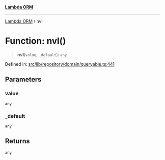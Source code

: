 [**Lambda ORM**](../README.md)

***

[Lambda ORM](../README.md) / nvl

# Function: nvl()

> **nvl**(`value`, `_default`): `any`

Defined in: [src/lib/repository/domain/queryable.ts:441](https://github.com/lambda-orm/lambdaorm-base/blob/5f10bdc7d0f008296efbcbe89bc2bf1ed03aaaef/src/lib/repository/domain/queryable.ts#L441)

## Parameters

### value

`any`

### \_default

`any`

## Returns

`any`
